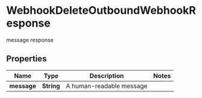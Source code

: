 

# WebhookDeleteOutboundWebhookResponse

message response

## Properties

| Name | Type | Description | Notes |
|------------ | ------------- | ------------- | -------------|
|**message** | **String** | A human-readable message |  |




